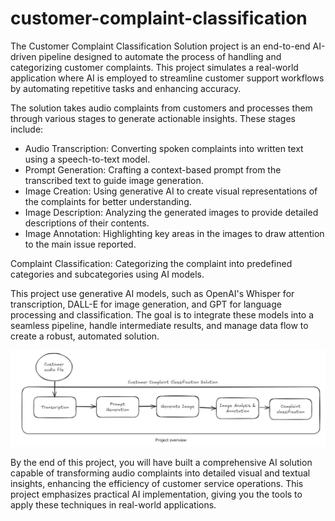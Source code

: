 # customer-complaint-classification

The Customer Complaint Classification Solution project is an end-to-end AI-driven pipeline designed to automate the process of handling and categorizing customer complaints. 
This project simulates a real-world application where AI is employed to streamline customer support workflows by automating repetitive tasks and enhancing accuracy.

The solution takes audio complaints from customers and processes them through various stages to generate actionable insights. These stages include:

- Audio Transcription: Converting spoken complaints into written text using a speech-to-text model.
- Prompt Generation: Crafting a context-based prompt from the transcribed text to guide image generation.
- Image Creation: Using generative AI to create visual representations of the complaints for better understanding.
- Image Description: Analyzing the generated images to provide detailed descriptions of their contents.
- Image Annotation: Highlighting key areas in the images to draw attention to the main issue reported.

Complaint Classification: Categorizing the complaint into predefined categories and subcategories using AI models.

This project use generative AI models, such as OpenAI's Whisper for transcription, DALL-E for image generation, and GPT for language processing and classification. The goal is to integrate these models into a seamless pipeline, handle intermediate results, and manage data flow to create a robust, automated solution.

![pipeline](pipeline.png)

By the end of this project, you will have built a comprehensive AI solution capable of transforming audio complaints into detailed visual and textual insights, enhancing the efficiency of customer service operations. This project emphasizes practical AI implementation, giving you the tools to apply these techniques in real-world applications.
